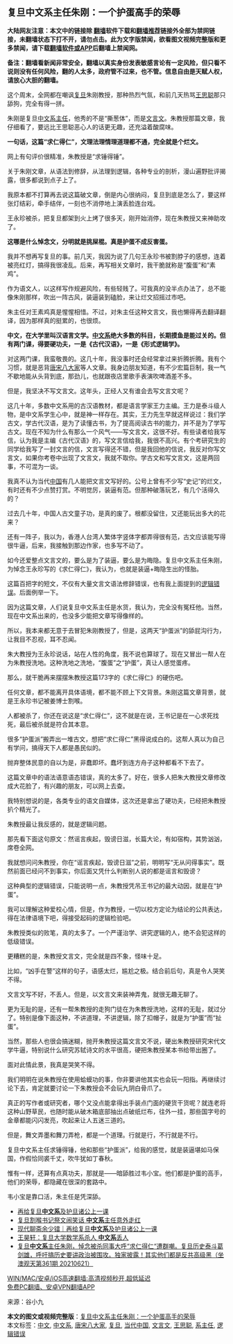  <h2>复旦中文系主任朱刚：一个护蛋高手的荣辱</h2> <p class="notice"><b>大陆网友注意：本文中的链接除 <a href="https://github.com/bannedbook/fanqiang" >翻墙</a>软件下载和<a href="https://github.com/killgcd/justmysocks/blob/master/README.md">翻墙推荐</a>链接外全部为禁网链接，未翻墙状态下打不开，请勿点击。此为文字版禁闻，欲看图文视频完整版和更多禁闻，请下载<a href="https://github.com/bannedbook/fanqiang">翻墙软件或APP</a>后翻墙上禁闻网。</p><p>备注：翻墙看新闻非常安全，翻墙以真实身份发表敏感言论有一定风险，但只看不说则没有任何风险，翻的人太多，政府管不过来，也不管。信息自由是天赋人权，请放心大胆的翻墙。</b></p>  <div class="entry"> <p>这个周末，全网都在嘲讽<a href="https://www.bannedbook.org/bnews/tag/%E5%A4%8D%E6%97%A6/" class="st_tag internal_tag" rel="tag" title="标签 复旦 下的日志">复旦</a>朱刚教授，那种热烈气氛，和前几天热骂<a href="https://www.bannedbook.org/bnews/tag/%e7%8e%8b%e6%80%9d%e8%81%aa/" class="st_tag internal_tag" rel="tag" title="标签 王思聪 下的日志">王思聪</a>那只舔狗，完全有得一拼。</p> <p>朱刚是复旦<a href="https://www.bannedbook.org/bnews/tag/%e4%b8%ad%e6%96%87/" class="st_tag internal_tag" rel="tag" title="标签 中文 下的日志">中文</a><a href="https://www.bannedbook.org/bnews/tag/%E7%B3%BB%E4%B8%BB%E4%BB%BB/" class="st_tag internal_tag" rel="tag" title="标签 系主任 下的日志">系主任</a>，他秀的不是“撕葱体”，而是<a href="https://www.bannedbook.org/bnews/tag/%E6%96%87%E8%A8%80%E6%96%87/" class="st_tag internal_tag" rel="tag" title="标签 文言文 下的日志">文言文</a>。朱教授那篇文章，我仔细看了，要远比王思聪恶心人的话更无趣，还充溢着酸腐味。</p> <p><strong>一句话，这篇“求仁得仁”，文理法理情理道理都不通，完全就是个烂文。</strong></p> <p>网上有句评价很精准，朱教授是“求锤得锤”。</p> <p>关于朱刚文章，从语法到修辞，从法理到逻辑，各种专业的剖析，漫山遍野批评揭露，很多都说到点子上了。</p> <p>我原本都不打算再去说这篇破文章，倒是内心很纳闷，复旦到底是怎么了，要这样张灯结彩，牵手结伴，一刻也不消停地上演丢脸连台戏。</p> <p>王永珍被杀，把复旦都架到火上烤了很多天，刚开始消停，现在朱教授又来神助攻了。</p> <p><strong>这哪是什么悼念文，分明就是挑屎棍。真是护蛋不成反害蛋。</strong></p> <p>我并不想再写复旦的事。前几天，我因为说了几句王永珍书被割脖子的感想，连着被亮红灯，搞得我很凌乱。后来，再写相关文章时，我干脆就称是“腹蛋”和“素鸡”。</p> <p>作为语文人，以这样写作规避风险，有些轻贱了。可我真的没半点办法了，总不能像朱刚那样，吹出一阵古风，装逼装到磕脸，来让烂文招摇过市吧。</p> <p>朱主任对王素鸡真是惺惺相惜。不过，对朱主任这种文言文，我也懒得再去翻译翻译，因为那样真的挺累的，也很烦。</p> <p><strong>中文，在大学里叫汉语言文学。<a href="https://www.bannedbook.org/bnews/tag/%e4%b8%ad%e6%96%87%e7%b3%bb/" class="st_tag internal_tag" rel="tag" title="标签 中文系 下的日志">中文系</a>绝大多数的科目，长期摸鱼是能过关的。但有两门课，得要硬功夫，一是《古代汉语》，一是《形式逻辑学》。</strong></p>  <p>对这两门课，我蛮敬畏的。这几十年，我没事时还会经常拿过来折腾折腾。我有个习惯，就是恶背<a href="https://www.bannedbook.org/bnews/tag/%E5%94%90%E5%AE%8B%E5%85%AB%E5%A4%A7%E5%AE%B6/" class="st_tag internal_tag" rel="tag" title="标签 唐宋八大家 下的日志">唐宋八大家</a>等人文章。我身边朋友知道，有不少宏篇巨制，我一气不歇地能从头背到底，那劲儿，也就跟夜店里歌手表演吹啤酒差不多。</p> <p>但是，我坚决不写文言文。这年头，正经人又有谁会去写文言文呢？</p> <p>这几十年，多数中文系用的古汉语教材，都是语言学家王力主编。王力是泰斗级人物，是中文系学生心中，就是神一样存在。其实，王力先生早就这样说过：我们学古文，学古代汉语，是为了读懂古书，为了提高阅读古书的能力，并不是为了学写古文。现在不知为什么有那么一个风气——写文言文，这很不好。有些读者给我写信，认为我是主编《古代汉语》的，写文言信给我，我很不高兴。有个考研究生的同学给我写了一封文言的信，文言写得还不错，但是我回他的信说，我反对你写文言文，如果你考卷中出现了文言文，我就不取你。学古文和写文言文，这是两回事，不可混为一谈。</p> <p>我真不认为当代<span class='wp_keywordlink_affiliate'><a href="https://www.bannedbook.org/" title="中国" target="_blank">中国</a></span>有几人能把文言文写好的。公号上曾有不少写“史记”的烂文，有时还有不少点赞打赏。不明觉厉，装逼有范。但那种破落玩艺，有几个活得久的？</p> <p>过去几十年，中国人古文童子功，是真的废了。根都没留住，又还能玩出多大的花来？</p> <p>还有一阵子，我以为，香港人台湾人繁体字竖体字都弄得很有范，古文应该能写得很牛逼，后来，我接触到那边作家，也多写不动了。</p> <p>如今还爱整点文言文的，要么是为了装逼，要么是为晦隐。复旦中文系主任朱刚，为悼念王永珍写的《求仁得仁》，我认为，也就是装逼+晦隐生出的怪胎。</p> <p>这篇百把字的短文，不仅有大量文言文语法修辞错误，也有我上面提到的<a href="https://www.bannedbook.org/bnews/tag/%E9%80%BB%E8%BE%91%E9%94%99%E8%AF%AF/" class="st_tag internal_tag" rel="tag" title="标签 逻辑错误 下的日志">逻辑错误</a>。后面例举一下。</p> <p>因为这篇文章，人们说复旦中文系主任是水货，我认为，完全没有冤枉他。当然，现在中文系出来的，也没多少能把文章写得像样的。</p> <p>所以，我本来都无意于去冒犯朱刚教授了，但是，这两天“护蛋派”的舔屁沟行为，让我目不忍视，耳不忍闻。</p> <p>朱大教授为王永珍说话，站在人性的角度，我不说也算球了。现在又冒出一帮人在为朱教授洗地。这种洗地之洗地，“腹蛋”之“护蛋”，真让人感觉蛋疼。</p> <p>那么，就干脆再来摆摆朱教授这篇173字的《求仁得仁》的硬伤吧。</p>  <p>任何文章，都不能离开具体语境，都不能不顾上下文背景。朱刚这篇文章背景，就是王永珍书记被姜博士割喉。</p> <p>人都被杀了，你还在说这是“求仁得仁”，这不就是在说，王书记是在一心求死找死，最后被杀就是符合其本意。</p> <p>很多“护蛋派”搬弄出一堆古文，想把“求仁得仁”黑得说成白的。这帮人真以为自己有学问，搞得天下人都是愚民似的。</p> <p>抛弃整体民意的自以为是，非蠢即坏。蠢坏到连方舟子这种都看不下去了。</p> <p>这篇文章中的语法语意语态错误，真的太多了。好在，很多人把朱大教授文章修改成大花脸了，有兴趣的朋友，可以网上去查。</p> <p>我特别想说的是，各类专业的语文自媒体，这次还是拿出了硬功夫，已经把朱教授扒个精光了。</p> <p>朱教授最让我反感的，就是逻辑问题。</p> <p>那先看下面这句原文：然谣言疾起，毁谤日滋，长篇大论，有如宿构，其势汹汹，席卷全网。</p> <p>我就想问问朱教授，你在“谣言疾起，毁谤日滋”之前，明明写“无从问得事实”。既然前面已经问不到事实，你后面又凭什么判断别人说的都是谣言和毁谤？</p> <p>这种典型的逻辑错误，只能说明一点，朱教授凭吊王书记的最大动因，就是在“护蛋”。</p> <p>我可以理解这种爱校心情，但是，作为教授，一切以校方定论为结论的公共表达，得在法律语境下吧，得接受起码的逻辑检验吧。</p> <p>朱教授类似的败笔，真的太多了。一个严谨治学、讲究逻辑的人，绝不会犯这样的低级错误。</p>  <p>更糟糕的是，朱教授文言文，完全就是四不象，怪味十足。</p> <p>比如，“凶手在警”这样的句子，语感太烂，尴尬之极。结合前后句，真是令人哭笑不得。</p> <p>文言文写不好，不丢人。但是，以文言文来装神弄鬼，就很无趣无聊了。</p> <p>更为无耻的是，还有一帮朱教授的走狗门徒在为朱教授洗地，这样的无耻，就过分了。特别是像下面这种，不讲道理，不讲逻辑，除了扣帽子，就是为“护蛋”而“扯蛋”。</p> <p>当然，那些人也很会搞迷糊，抛开朱教授这篇文言文不说，硬出朱教授研究宋代文学牛逼，特别说什么研究苏轼诗文的水平很高，硬把朱教授某本书给带出圈了。</p> <p>面对此情此景，我真是哭笑不得。</p> <p>我们明明在说朱教授在使用蛤蟆功的事，你非要讲他其实也会玩一阳指。再继续讨论下去，肯定就要讨论一下朱教授会不会玩九阴白骨爪了。</p> <p>真正的写作者或研究者，哪个又没点能拿得出手装点门面的硬货干货呢？就连老将这种山野草民，也随时能从破木箱底部抽出点破纸烂布，往外一挂，那些国字号的金章都能闪闪发亮，吹起来让人五迷三道的。</p> <p>但是，舞文弄墨和舞刀弄枪，都是一个道理。行就是行，不行就是不行。</p> <p>复旦中文系主任求锤得锤，他和那些“护蛋派”，给我的感觉，就是装逼堪如马保国，作假恰同裘千丈，吹牛犹如丁春秋。</p> <p>惟有一样，还算有点真功夫，那就是——暗舔胜过韦小宝。他们都是护蛋的高手，他们的荣辱，都隐藏在很深的套路中。</p> <p>韦小宝是靠口活，朱主任是凭深舔。</p>  <ul class='op-related-articles' title='相关阅读'> <li><a href='https://www.bannedbook.org/bnews/lishi/20210623/1572402.html' target='_blank'>再给复旦<b>中文系</b>及护旦诸公上一课</a></li> <li><a href='https://www.bannedbook.org/bnews/comments/20210623/1572228.html' target='_blank'>复旦割喉书记祭文闹笑话 <b>中文系</b>主任意外走红</a></li> <li><a href='https://www.bannedbook.org/bnews/baitai/20210622/1571942.html' target='_blank'>现代聊斋余少镭｜再给复旦<b>中文系</b>及护旦诸公上一课</a></li> <li><a href='https://www.bannedbook.org/bnews/comments/20210622/1571804.html' target='_blank'>王昊轩：复旦大学数学系杀人 <b>中文系</b>丢人</a></li> <li><a href='https://www.bannedbook.org/bnews/bannedvideo/20210620/1570824.html' target='_blank'>复旦<b>中文系</b>主任朱刚，悼念被杀同事大呼“求仁得仁“遭群嘲。复旦历史泰斗葛剑雄，呼吁搞历史要讲政治被围攻。独家披露！其实他们都是反共高级黑（坐澳观天第361期 20210621）</a></li> </ul> <p class="texttj"> <a href="https://github.com/bannedbook/fanqiang/wiki/V2ray%E6%9C%BA%E5%9C%BA" target="_blank">WIN/MAC/安卓/iOS高速翻墙:高清视频秒开,超低延迟</a><br/> <a href="https://github.com/bannedbook/fanqiang/wiki/%E7%A6%81%E9%97%BB%E7%BD%91%E5%AE%89%E5%8D%93%E7%BF%BB%E5%A2%99%E6%96%B0%E9%97%BBAPP" target="_blank">免费PC翻墙、安卓VPN翻墙APP</a></p><p> 来源：谷小九 </p><a name='sharetosocial'></a>       <div><b>本文的图文或视频完整版</b>：<a href='https://www.bannedbook.org/bnews/cbnews/20210624/1573696.html'>复旦中文系主任朱刚：一个护蛋高手的荣辱</a></div>  </div><!--END ENTRY--> <div class="postfooter"> <div>本文标签：<a href="https://www.bannedbook.org/bnews/tag/%e4%b8%ad%e6%96%87/" rel="tag">中文</a>, <a href="https://www.bannedbook.org/bnews/tag/%e4%b8%ad%e6%96%87%e7%b3%bb/" rel="tag">中文系</a>, <a href="https://www.bannedbook.org/bnews/tag/%E5%94%90%E5%AE%8B%E5%85%AB%E5%A4%A7%E5%AE%B6/" rel="tag">唐宋八大家</a>, <a href="https://www.bannedbook.org/bnews/tag/%E5%A4%8D%E6%97%A6/" rel="tag">复旦</a>, <a href="https://www.bannedbook.org/bnews/tag/%E5%BD%93%E4%BB%A3%E4%B8%AD%E5%9B%BD/" rel="tag">当代中国</a>, <a href="https://www.bannedbook.org/bnews/tag/%E6%96%87%E8%A8%80%E6%96%87/" rel="tag">文言文</a>, <a href="https://www.bannedbook.org/bnews/tag/%e7%8e%8b%e6%80%9d%e8%81%aa/" rel="tag">王思聪</a>, <a href="https://www.bannedbook.org/bnews/tag/%E7%B3%BB%E4%B8%BB%E4%BB%BB/" rel="tag">系主任</a>, <a href="https://www.bannedbook.org/bnews/tag/%E9%80%BB%E8%BE%91%E9%94%99%E8%AF%AF/" rel="tag">逻辑错误</a></div>  </div><!--END POSTFOOTER--> 